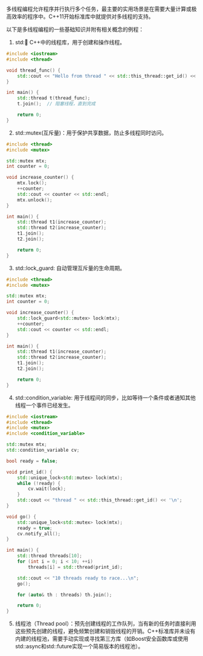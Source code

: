 多线程编程允许程序并行执行多个任务，最主要的实用场景是在需要大量计算或极高效率的程序中。C++11开始标准库中就提供对多线程的支持。

以下是多线程编程的一些基础知识并附有相关概念的例程：

1. std::thread: C++中的线程库，用于创建和操作线程。
```cpp
#include <iostream>
#include <thread>

void thread_func() {
    std::cout << "Hello from thread " << std::this_thread::get_id() << std::endl;
}

int main() {
    std::thread t(thread_func);
    t.join();  // 阻塞线程，直到完成

    return 0;
}
```

2. std::mutex(互斥量)：用于保护共享数据，防止多线程同时访问。
```cpp
#include <thread>
#include <mutex>

std::mutex mtx;
int counter = 0;

void increase_counter() {
    mtx.lock();
    ++counter;
    std::cout << counter << std::endl;
    mtx.unlock();
}

int main() {
    std::thread t1(increase_counter);
    std::thread t2(increase_counter);
    t1.join();
    t2.join();

    return 0;
}
```

3. std::lock_guard: 自动管理互斥量的生命周期。
```cpp
#include <thread>
#include <mutex>

std::mutex mtx;
int counter = 0;

void increase_counter() {
    std::lock_guard<std::mutex> lock(mtx);
    ++counter;
    std::cout << counter << std::endl;
}

int main() {
    std::thread t1(increase_counter);
    std::thread t2(increase_counter);
    t1.join();
    t2.join();

    return 0;
}
```

4. std::condition_variable: 用于线程间的同步，比如等待一个条件或者通知其他线程一个事件已经发生。
```cpp
#include <iostream>
#include <thread>
#include <mutex>
#include <condition_variable>

std::mutex mtx;
std::condition_variable cv;

bool ready = false; 

void print_id() {
    std::unique_lock<std::mutex> lock(mtx);
    while (!ready) {
        cv.wait(lock);
    }
    std::cout << "thread " << std::this_thread::get_id() << '\n';
}

void go() {
    std::unique_lock<std::mutex> lock(mtx);
    ready = true; 
    cv.notify_all(); 
}

int main() {
    std::thread threads[10];
    for (int i = 0; i < 10; ++i)
        threads[i] = std::thread(print_id);

    std::cout << "10 threads ready to race...\n";
    go();                       

    for (auto& th : threads) th.join();

    return 0;
}
```

5. 线程池（Thread pool）：预先创建线程的工作队列，当有新的任务时直接利用这些预先创建的线程，避免频繁创建和销毁线程的开销。C++标准库并未设有内建的线程池，需要手动实现或寻找第三方库（如Boost安全函数库或使用std::async和std::future实现一个简易版本的线程池）。
